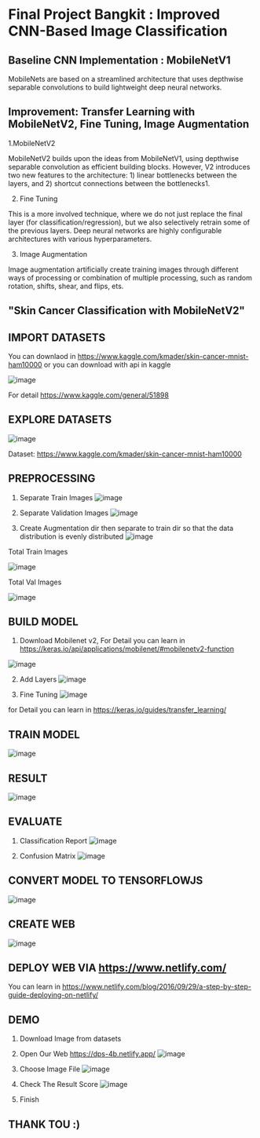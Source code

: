 # Final Project Bangkit : Improved CNN-Based Image Classification
## Baseline CNN Implementation : MobileNetV1

MobileNets are based on a streamlined architecture that uses depthwise separable convolutions to build lightweight deep neural networks.


## Improvement: Transfer Learning with MobileNetV2, Fine Tuning, Image Augmentation

1.MobileNetV2 

MobileNetV2 builds upon the ideas from MobileNetV1, using depthwise separable convolution as efficient building blocks. However, V2 introduces two new features to the architecture: 1) linear bottlenecks between the layers, and 2) shortcut connections between the bottlenecks1.

2. Fine Tuning

This is a more involved technique, where we do not just replace the final layer (for classification/regression), but we also selectively retrain some of the previous layers. Deep neural networks are highly configurable architectures with various hyperparameters. 

3. Image Augmentation

Image augmentation artificially create training images through different ways of processing or combination of multiple processing, such as random rotation, shifts, shear, and flips, ets.



## "Skin Cancer Classification with MobileNetV2"

## IMPORT DATASETS
You can downlaod in https://www.kaggle.com/kmader/skin-cancer-mnist-ham10000 or you can download with api in kaggle

![image](https://user-images.githubusercontent.com/54672242/85274467-2d421680-b4a9-11ea-9e3a-05a340b62854.png)

For detail https://www.kaggle.com/general/51898

## EXPLORE DATASETS
![image](https://user-images.githubusercontent.com/54672242/85273093-56fa3e00-b4a7-11ea-92b3-1544beeec648.png)

Dataset: https://www.kaggle.com/kmader/skin-cancer-mnist-ham10000


## PREPROCESSING

1. Separate Train Images
![image](https://user-images.githubusercontent.com/54672242/85274751-91fd7100-b4a9-11ea-8f1d-a3a1c8d0868d.png)

2. Separate Validation Images
![image](https://user-images.githubusercontent.com/54672242/85275801-1270a180-b4ab-11ea-8877-be2822ecb12f.png)

3. Create Augmentation dir then separate to train dir so that the data distribution is evenly distributed
![image](https://user-images.githubusercontent.com/54672242/85276115-81e69100-b4ab-11ea-9490-c65f74ba3dc6.png)

Total Train Images 

![image](https://user-images.githubusercontent.com/54672242/85276576-3e405700-b4ac-11ea-80b6-0e8f7add3d47.png)

Total Val Images

![image](https://user-images.githubusercontent.com/54672242/85276848-a1ca8480-b4ac-11ea-8d8b-c5bb52a7ef51.png)


## BUILD MODEL 

1. Download Mobilenet v2, For Detail you can learn in https://keras.io/api/applications/mobilenet/#mobilenetv2-function

![image](https://user-images.githubusercontent.com/54672242/85277245-46e55d00-b4ad-11ea-8ec3-66b1b3e5af64.png)

2. Add Layers
![image](https://user-images.githubusercontent.com/54672242/85277718-0cc88b00-b4ae-11ea-8708-9f8676040b21.png)

3. Fine Tuning
![image](https://user-images.githubusercontent.com/54672242/85278136-b871db00-b4ae-11ea-9e48-0c0168a85374.png)

for Detail you can learn in https://keras.io/guides/transfer_learning/

## TRAIN MODEL 
![image](https://user-images.githubusercontent.com/54672242/85281306-f45b6f00-b4b3-11ea-88ce-d8fbde4c2de1.png)

## RESULT
![image](https://user-images.githubusercontent.com/54672242/85282103-59639480-b4b5-11ea-87ba-dfe6030a6084.png)

## EVALUATE
1. Classification Report 
![image](https://user-images.githubusercontent.com/54672242/85282302-b8c1a480-b4b5-11ea-9b10-27e815a3d81e.png)

2. Confusion Matrix
![image](https://user-images.githubusercontent.com/54672242/85282362-d0009200-b4b5-11ea-9106-8d640692d623.png)

## CONVERT MODEL TO TENSORFLOWJS
![image](https://user-images.githubusercontent.com/54672242/85282540-1d7cff00-b4b6-11ea-9807-1ee23e659f12.png)

## CREATE WEB
![image](https://user-images.githubusercontent.com/54672242/85282833-99774700-b4b6-11ea-84ca-c67d880a68de.png)

## DEPLOY WEB VIA https://www.netlify.com/
You can learn in https://www.netlify.com/blog/2016/09/29/a-step-by-step-guide-deploying-on-netlify/

## DEMO
1. Download Image from datasets
2. Open Our Web https://dps-4b.netlify.app/
![image](https://user-images.githubusercontent.com/54672242/85283548-c24c0c00-b4b7-11ea-8bf1-5c127c363b14.png)

3. Choose Image File 
![image](https://user-images.githubusercontent.com/54672242/85283699-fe7f6c80-b4b7-11ea-9304-ed43d7a32de3.png)

4. Check The Result Score 
![image](https://user-images.githubusercontent.com/54672242/85283801-28389380-b4b8-11ea-82aa-0ded2f7c1cf1.png)

5. Finish


## THANK TOU :)

